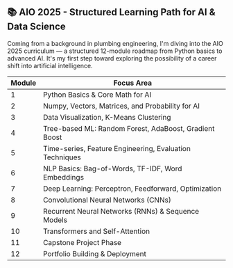 ## 📚 AIO 2025 - Structured Learning Path for AI & Data Science

Coming from a background in plumbing engineering, I'm diving into the AIO 2025 curriculum — a structured 12-module roadmap from Python basics to advanced AI. It's my first step toward exploring the possibility of a career shift into artificial intelligence.

| Module | Focus Area |
|--------|------------|
| 1 | Python Basics & Core Math for AI |
| 2 | Numpy, Vectors, Matrices, and Probability for AI |
| 3 | Data Visualization, K-Means Clustering |
| 4 | Tree-based ML: Random Forest, AdaBoost, Gradient Boost |
| 5 | Time-series, Feature Engineering, Evaluation Techniques |
| 6 | NLP Basics: Bag-of-Words, TF-IDF, Word Embeddings |
| 7 | Deep Learning: Perceptron, Feedforward, Optimization |
| 8 | Convolutional Neural Networks (CNNs) |
| 9 | Recurrent Neural Networks (RNNs) & Sequence Models |
| 10 | Transformers and Self-Attention |
| 11 | Capstone Project Phase |
| 12 | Portfolio Building & Deployment |
